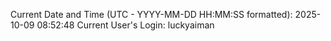 Current Date and Time (UTC - YYYY-MM-DD HH:MM:SS formatted): 2025-10-09 08:52:48
Current User's Login: luckyaiman
